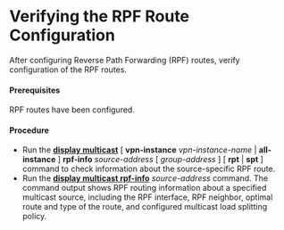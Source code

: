 Verifying the RPF Route Configuration
=====================================

After configuring Reverse Path Forwarding (RPF) routes, verify configuration of the RPF routes.

#### Prerequisites

RPF routes have been configured.


#### Procedure

* Run the [**display multicast**](cmdqueryname=display+multicast) [ **vpn-instance** *vpn-instance-name* | **all-instance** ]  **rpf-info** *source-address* [ *group-address* ] [ **rpt** | **spt** ] command to check information about the source-specific RPF route.
* Run the [**display multicast rpf-info**](cmdqueryname=display+multicast+rpf-info) *source-address* command. The command output shows RPF routing information about a specified multicast source, including the RPF interface, RPF neighbor, optimal route and type of the route, and configured multicast load splitting policy.